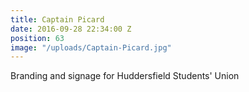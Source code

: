```yaml
---
title: Captain Picard
date: 2016-09-28 22:34:00 Z
position: 63
image: "/uploads/Captain-Picard.jpg"
---
```


Branding and signage for Huddersfield Students' Union